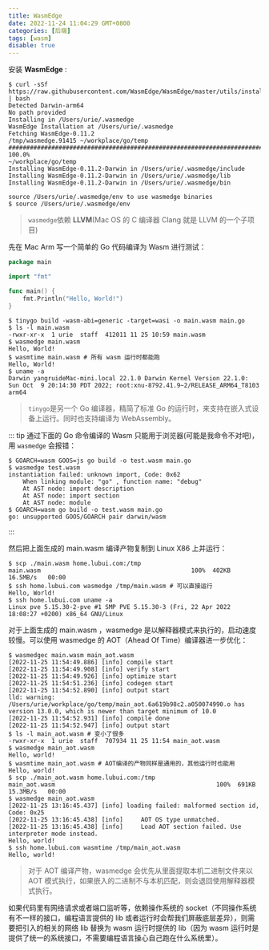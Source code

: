 ```yaml
---
title: WasmEdge
date: 2022-11-24 11:04:29 GMT+0800
categories: [后端]
tags: [wasm]
disable: true
---
```


<!-- more -->

安装 **WasmEdge** :

```terminal
$ curl -sSf https://raw.githubusercontent.com/WasmEdge/WasmEdge/master/utils/install.sh | bash
Detected Darwin-arm64
No path provided
Installing in /Users/urie/.wasmedge
WasmEdge Installation at /Users/urie/.wasmedge
Fetching WasmEdge-0.11.2
/tmp/wasmedge.91415 ~/workplace/go/temp
######################################################################## 100.0%
~/workplace/go/temp
Installing WasmEdge-0.11.2-Darwin in /Users/urie/.wasmedge/include
Installing WasmEdge-0.11.2-Darwin in /Users/urie/.wasmedge/lib
Installing WasmEdge-0.11.2-Darwin in /Users/urie/.wasmedge/bin

source /Users/urie/.wasmedge/env to use wasmedge binaries
$ source /Users/urie/.wasmedge/env
```

> `wasmedge`依赖 **LLVM**(Mac OS 的 C 编译器 Clang 就是 LLVM 的一个子项目)

先在 Mac Arm 写一个简单的 Go 代码编译为 Wasm 进行测试：

```go
package main

import "fmt"

func main() {
	fmt.Println("Hello, World!")
}
```

```terminal
$ tinygo build -wasm-abi=generic -target=wasi -o main.wasm main.go
$ ls -l main.wasm
-rwxr-xr-x  1 urie  staff  412011 11 25 10:59 main.wasm
$ wasmedge main.wasm
Hello, World!
$ wasmtime main.wasm # 所有 wasm 运行时都能跑
Hello, World!
$ uname -a
Darwin yangruideMac-mini.local 22.1.0 Darwin Kernel Version 22.1.0: Sun Oct  9 20:14:30 PDT 2022; root:xnu-8792.41.9~2/RELEASE_ARM64_T8103 arm64
```

> `tinygo`是另一个 Go 编译器，精简了标准 Go 的运行时，来支持在嵌入式设备上运行。同时也支持编译为 WebAssembly。

::: tip
通过下面的 Go 命令编译的 Wasm 只能用于浏览器(可能是我命令不对吧)，用 `wasmedge` 会报错：

```terminal
$ GOARCH=wasm GOOS=js go build -o test.wasm main.go
$ wasmedge test.wasm
instantiation failed: unknown import, Code: 0x62
    When linking module: "go" , function name: "debug"
    At AST node: import description
    At AST node: import section
    At AST node: module
$ GOARCH=wasm go build -o test.wasm main.go
go: unsupported GOOS/GOARCH pair darwin/wasm
```

:::

然后把上面生成的 main.wasm 编译产物复制到 Linux X86 上并运行：

```terminal
$ scp ./main.wasm home.lubui.com:/tmp
main.wasm                                          100%  402KB  16.5MB/s   00:00
$ ssh home.lubui.com wasmedge /tmp/main.wasm # 可以直接运行
Hello, World!
$ ssh home.lubui.com uname -a
Linux pve 5.15.30-2-pve #1 SMP PVE 5.15.30-3 (Fri, 22 Apr 2022 18:08:27 +0200) x86_64 GNU/Linux
```

对于上面生成的 main.wasm ，wasmedge 是以解释器模式来执行的，启动速度较慢。可以使用 wasmedge 的 AOT（Ahead Of Time）编译器进一步优化：

```terminal
$ wasmedgec main.wasm main_aot.wasm
[2022-11-25 11:54:49.886] [info] compile start
[2022-11-25 11:54:49.908] [info] verify start
[2022-11-25 11:54:49.926] [info] optimize start
[2022-11-25 11:54:51.236] [info] codegen start
[2022-11-25 11:54:52.890] [info] output start
lld: warning: /Users/urie/workplace/go/temp/main_aot.6a619b98c2.a050074990.o has version 13.0.0, which is newer than target minimum of 10.0
[2022-11-25 11:54:52.931] [info] compile done
[2022-11-25 11:54:52.947] [info] output start
$ ls -l main_aot.wasm # 变小了很多
-rwxr-xr-x  1 urie  staff  707934 11 25 11:54 main_aot.wasm
$ wasmedge main_aot.wasm
Hello, world!
$ wasmtime main_aot.wasm # AOT编译的产物同样是通用的，其他运行时也能用
Hello, world!
$ scp ./main_aot.wasm home.lubui.com:/tmp
main_aot.wasm                                             100%  691KB  15.3MB/s   00:00
$ wasmedge main_aot.wasm
[2022-11-25 13:16:45.437] [info] loading failed: malformed section id, Code: 0x25
[2022-11-25 13:16:45.438] [info]     AOT OS type unmatched.
[2022-11-25 13:16:45.438] [info]     Load AOT section failed. Use interpreter mode instead.
Hello, world!
$ ssh home.lubui.com wasmtime /tmp/main_aot.wasm
Hello, world!
```

> 对于 AOT 编译产物，wasmedge 会优先从里面提取本机二进制文件来以 AOT 模式执行，如果嵌入的二进制不与本机匹配，则会退回使用解释器模式执行。

如果代码里有网络请求或者端口监听等，依赖操作系统的 socket（不同操作系统有不一样的接口，编程语言提供的 lib 或者运行时会帮我们屏蔽底层差异），则需要把引入的相关的网络 lib 替换为 wasm 运行时提供的 lib（因为 wasm 运行时是提供了统一的系统接口，不需要编程语言操心自己跑在什么系统里）。